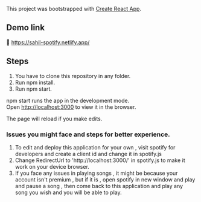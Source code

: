 This project was bootstrapped with [Create React App](https://github.com/facebook/create-react-app).
## Demo link
🔗 https://sahil-spotify.netlify.app/

## Steps

1. You have to clone this repository in any folder.
2. Run npm install.
3. Run npm start.

npm start runs the app in the development mode.<br />
Open [http://localhost:3000](http://localhost:3000) to view it in the browser.

The page will reload if you make edits.<br />

### Issues you might face and steps for better experience.

1. To edit and deploy this application for your own , visit spotify for developers and create a client id and change it in spotify.js
2. Change RedirectUrl to 'http://localhost:3000/' in spotify.js to make it work on your device browser.
3. If you face any issues in playing songs , it might be because your account isn't premium , but if it is , open spotify in new window and play and pause a song , then come back to this application and play any song you wish and you will be able to play. 

